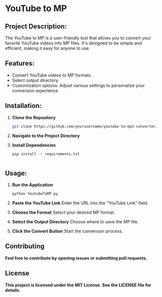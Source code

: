 # YouTube to MP
## Project Description:

The YouTube to MP is a user-friendly tool that allows you to convert your favorite YouTube videos into MP files. It's designed to be simple and efficient, making it easy for anyone to use.



## Features:
- Convert YouTube videos to MP formats.
- Select output directory.
- Customization options: Adjust various settings to personalize your conversion experience.



## Installation:
1. **Clone the Repository**

   ```bash
   git clone https://github.com/yourusername/youtube-to-mp3-converter.git

2. **Navigate to the Project Directory**

3. **Install Dependencies**

   ```bash
   pip install -r requirements.txt



## Usage:
1. **Run the Application**
   
   ```bash
   python YoutubeToMP.py

2. **Paste the YouTube Link**
Enter the URL into the "YouTube Link" field.

3. **Choose the Format**
Select your desired MP format.

4. **Select the Output Directory**
Choose where to save the MP file.

5. **Click the Convert Button**
Start the conversion process.



## Contributing
**Feel free to contribute by opening issues or submitting pull requests.**



## License
**This project is licensed under the MIT License. See the LICENSE file for details.**
